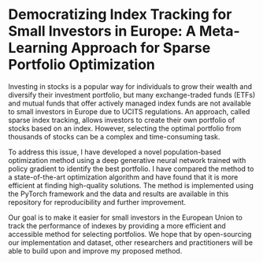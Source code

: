 # Democratizing Index Tracking for Small Investors in Europe: A Meta-Learning Approach for Sparse Portfolio Optimization 

Investing in stocks is a popular way for individuals to grow their wealth and diversify their investment portfolio, but many exchange-traded funds (ETFs) and mutual funds that offer actively managed index funds are not available to small investors in Europe due to UCITS regulations. An approach, called sparse index tracking, allows investors to create their own portfolio of stocks based on an index. However, selecting the optimal portfolio from thousands of stocks can be a complex and time-consuming task.

To address this issue, I have developed a novel population-based optimization method using a deep generative neural network trained with policy gradient to identify the best portfolio. I have compared the method to a state-of-the-art optimization algorithm and have found that it is more efficient at finding high-quality solutions. The method is implemented using the PyTorch framework and the data and results are available in this repository for reproducibility and further improvement.

Our goal is to make it easier for small investors in the European Union to track the performance of indexes by providing a more efficient and accessible method for selecting portfolios. We hope that by open-sourcing our implementation and dataset, other researchers and practitioners will be able to build upon and improve my proposed method.
